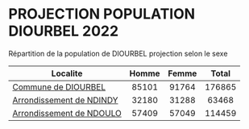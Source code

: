 # PROJECTION POPULATION DIOURBEL 2022
	
Répartition de la population de DIOURBEL projection selon le sexe
	
| Localite  | Homme | Femme | Total |
| --------- |:-----:|:-----:|:-----:|
| [Commune de DIOURBEL](DIOURBEL) | 85101 | 91764 | 176865 |
| [Arrondissement de NDINDY](NDINDY) | 32180 | 31288 | 63468 |
| [Arrondissement de NDOULO](NDOULO) | 57409 | 57049 | 114459 |
